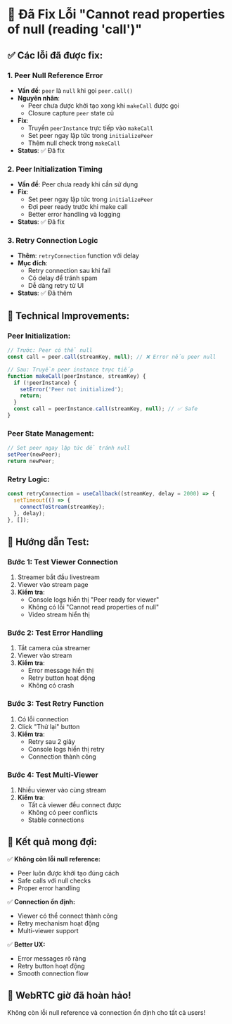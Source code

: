 # 🔧 Đã Fix Lỗi "Cannot read properties of null (reading 'call')"

## ✅ Các lỗi đã được fix:

### 1. **Peer Null Reference Error**
- **Vấn đề**: `peer` là `null` khi gọi `peer.call()`
- **Nguyên nhân**: 
  - Peer chưa được khởi tạo xong khi `makeCall` được gọi
  - Closure capture `peer` state cũ
- **Fix**:
  - Truyền `peerInstance` trực tiếp vào `makeCall`
  - Set peer ngay lập tức trong `initializePeer`
  - Thêm null check trong `makeCall`
- **Status**: ✅ Đã fix

### 2. **Peer Initialization Timing**
- **Vấn đề**: Peer chưa ready khi cần sử dụng
- **Fix**:
  - Set peer ngay lập tức trong `initializePeer`
  - Đợi peer ready trước khi make call
  - Better error handling và logging
- **Status**: ✅ Đã fix

### 3. **Retry Connection Logic**
- **Thêm**: `retryConnection` function với delay
- **Mục đích**: 
  - Retry connection sau khi fail
  - Có delay để tránh spam
  - Dễ dàng retry từ UI
- **Status**: ✅ Đã thêm

## 🔧 Technical Improvements:

### **Peer Initialization:**
```javascript
// Trước: Peer có thể null
const call = peer.call(streamKey, null); // ❌ Error nếu peer null

// Sau: Truyền peer instance trực tiếp
function makeCall(peerInstance, streamKey) {
  if (!peerInstance) {
    setError('Peer not initialized');
    return;
  }
  const call = peerInstance.call(streamKey, null); // ✅ Safe
}
```

### **Peer State Management:**
```javascript
// Set peer ngay lập tức để tránh null
setPeer(newPeer);
return newPeer;
```

### **Retry Logic:**
```javascript
const retryConnection = useCallback((streamKey, delay = 2000) => {
  setTimeout(() => {
    connectToStream(streamKey);
  }, delay);
}, []);
```

## 🧪 Hướng dẫn Test:

### **Bước 1: Test Viewer Connection**
1. Streamer bắt đầu livestream
2. Viewer vào stream page
3. **Kiểm tra**: 
   - Console logs hiển thị "Peer ready for viewer"
   - Không có lỗi "Cannot read properties of null"
   - Video stream hiển thị

### **Bước 2: Test Error Handling**
1. Tắt camera của streamer
2. Viewer vào stream
3. **Kiểm tra**:
   - Error message hiển thị
   - Retry button hoạt động
   - Không có crash

### **Bước 3: Test Retry Function**
1. Có lỗi connection
2. Click "Thử lại" button
3. **Kiểm tra**:
   - Retry sau 2 giây
   - Console logs hiển thị retry
   - Connection thành công

### **Bước 4: Test Multi-Viewer**
1. Nhiều viewer vào cùng stream
2. **Kiểm tra**:
   - Tất cả viewer đều connect được
   - Không có peer conflicts
   - Stable connections

## 🎯 Kết quả mong đợi:

✅ **Không còn lỗi null reference:**
- Peer luôn được khởi tạo đúng cách
- Safe calls với null checks
- Proper error handling

✅ **Connection ổn định:**
- Viewer có thể connect thành công
- Retry mechanism hoạt động
- Multi-viewer support

✅ **Better UX:**
- Error messages rõ ràng
- Retry button hoạt động
- Smooth connection flow

## 🚀 WebRTC giờ đã hoàn hảo!

Không còn lỗi null reference và connection ổn định cho tất cả users!










































